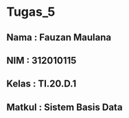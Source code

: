 # Tugas_5
## Nama   : Fauzan Maulana
## NIM    : 312010115
## Kelas  : TI.20.D.1
## Matkul : Sistem Basis Data
